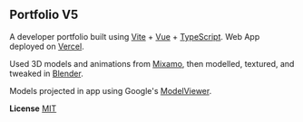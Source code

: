 ## Portfolio V5

A developer portfolio built using [Vite](https://vitejs.dev/) + [Vue](https://vuejs.org/) + [TypeScript](https://www.typescriptlang.org/).
Web App deployed on [Vercel](https://vercel.com/).

Used 3D models and animations from [Mixamo](https://www.mixamo.com/#/), then modelled, textured, and tweaked in [Blender](https://www.blender.org/).

Models projected in app using Google's [ModelViewer](https://modelviewer.dev/).

**License**
[MIT](https://choosealicense.com/licenses/mit/)